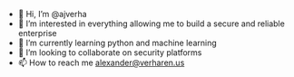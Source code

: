 - 👋 Hi, I’m @ajverha
- 👀 I’m interested in everything allowing me to build a secure and reliable enterprise
- 🌱 I’m currently learning python and machine learning
- 💞️ I’m looking to collaborate on security platforms
- 📫 How to reach me alexander@verharen.us

<!---
ajverha/ajverha is a ✨ special ✨ repository because its `README.md` (this file) appears on your GitHub profile.
You can click the Preview link to take a look at your changes.
--->
